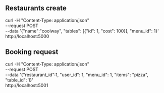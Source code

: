 ## Restaurants create
curl -H "Content-Type: application/json" \
  --request POST \
  --data '{"name":"coolway", "tables": [{"id": 1, "cost": 100}], "menu_id": 1}' \
  http://localhost:5000
  
 
 ## Booking request
 curl -H "Content-Type: application/json" \
  --request POST \
  --data '{"restaurant_id":1, "user_id": 1, "menu_id": 1, "items": "pizza", "table_id": 1}' \
  http://localhost:5001
